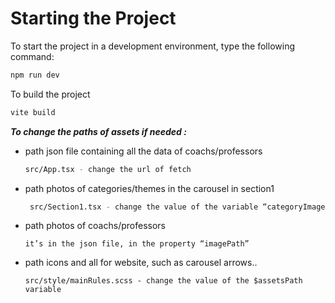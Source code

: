 # Starting the Project

To start the project in a development environment, type the following command:

```sh
npm run dev
```

To build the project

```sh
vite build
```

***To change the paths of assets if needed :***

- path json file containing all the data of coachs/professors
    ```sh
    src/App.tsx - change the url of fetch
    ```

- path photos of categories/themes in the carousel in section1
    
    ```sh
     src/Section1.tsx - change the value of the variable “categoryImagePath”
    ```
    
- path photos of coachs/professors
    
    ```
    it’s in the json file, in the property “imagePath”
    ```
    
- path icons and all for website, such as carousel arrows..
    
    ```
    src/style/mainRules.scss - change the value of the $assetsPath variable
    ```